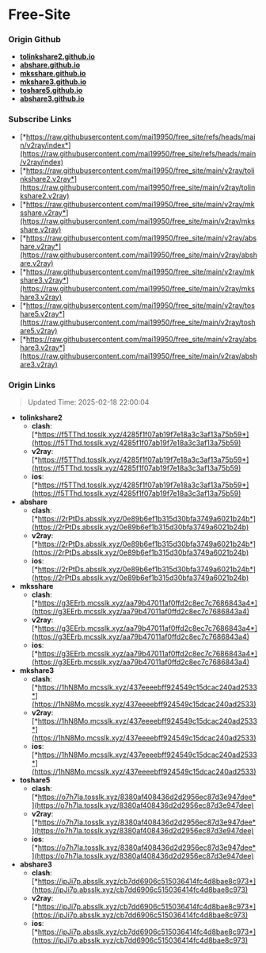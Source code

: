 # Free-Site

### Origin Github

- [**tolinkshare2.github.io**](https://github.com/tolinkshare2/tolinkshare2.github.io)
- [**abshare.github.io**](https://github.com/abshare/abshare.github.io)
- [**mksshare.github.io**](https://github.com/mksshare/mksshare.github.io)
- [**mkshare3.github.io**](https://github.com/mkshare3/mkshare3.github.io)
- [**toshare5.github.io**](https://github.com/toshare5/toshare5.github.io)
- [**abshare3.github.io**](https://github.com/abshare3/abshare3.github.io)

### Subscribe Links

- [*https://raw.githubusercontent.com/mai19950/free_site/refs/heads/main/v2ray/index*](https://raw.githubusercontent.com/mai19950/free_site/refs/heads/main/v2ray/index)
- [*https://raw.githubusercontent.com/mai19950/free_site/main/v2ray/tolinkshare2.v2ray*](https://raw.githubusercontent.com/mai19950/free_site/main/v2ray/tolinkshare2.v2ray)
- [*https://raw.githubusercontent.com/mai19950/free_site/main/v2ray/mksshare.v2ray*](https://raw.githubusercontent.com/mai19950/free_site/main/v2ray/mksshare.v2ray)
- [*https://raw.githubusercontent.com/mai19950/free_site/main/v2ray/abshare.v2ray*](https://raw.githubusercontent.com/mai19950/free_site/main/v2ray/abshare.v2ray)
- [*https://raw.githubusercontent.com/mai19950/free_site/main/v2ray/mkshare3.v2ray*](https://raw.githubusercontent.com/mai19950/free_site/main/v2ray/mkshare3.v2ray)
- [*https://raw.githubusercontent.com/mai19950/free_site/main/v2ray/toshare5.v2ray*](https://raw.githubusercontent.com/mai19950/free_site/main/v2ray/toshare5.v2ray)
- [*https://raw.githubusercontent.com/mai19950/free_site/main/v2ray/abshare3.v2ray*](https://raw.githubusercontent.com/mai19950/free_site/main/v2ray/abshare3.v2ray)

### Origin Links

> Updated Time: 2025-02-18 22:00:04

- **tolinkshare2**
  - **clash**: [*https://f5TThd.tosslk.xyz/4285f1f07ab19f7e18a3c3af13a75b59*](https://f5TThd.tosslk.xyz/4285f1f07ab19f7e18a3c3af13a75b59)
  - **v2ray**: [*https://f5TThd.tosslk.xyz/4285f1f07ab19f7e18a3c3af13a75b59*](https://f5TThd.tosslk.xyz/4285f1f07ab19f7e18a3c3af13a75b59)
  - **ios**: [*https://f5TThd.tosslk.xyz/4285f1f07ab19f7e18a3c3af13a75b59*](https://f5TThd.tosslk.xyz/4285f1f07ab19f7e18a3c3af13a75b59)
- **abshare**
  - **clash**: [*https://2rPtDs.absslk.xyz/0e89b6ef1b315d30bfa3749a6021b24b*](https://2rPtDs.absslk.xyz/0e89b6ef1b315d30bfa3749a6021b24b)
  - **v2ray**: [*https://2rPtDs.absslk.xyz/0e89b6ef1b315d30bfa3749a6021b24b*](https://2rPtDs.absslk.xyz/0e89b6ef1b315d30bfa3749a6021b24b)
  - **ios**: [*https://2rPtDs.absslk.xyz/0e89b6ef1b315d30bfa3749a6021b24b*](https://2rPtDs.absslk.xyz/0e89b6ef1b315d30bfa3749a6021b24b)
- **mksshare**
  - **clash**: [*https://g3EErb.mcsslk.xyz/aa79b47011af0ffd2c8ec7c7686843a4*](https://g3EErb.mcsslk.xyz/aa79b47011af0ffd2c8ec7c7686843a4)
  - **v2ray**: [*https://g3EErb.mcsslk.xyz/aa79b47011af0ffd2c8ec7c7686843a4*](https://g3EErb.mcsslk.xyz/aa79b47011af0ffd2c8ec7c7686843a4)
  - **ios**: [*https://g3EErb.mcsslk.xyz/aa79b47011af0ffd2c8ec7c7686843a4*](https://g3EErb.mcsslk.xyz/aa79b47011af0ffd2c8ec7c7686843a4)
- **mkshare3**
  - **clash**: [*https://1hN8Mo.mcsslk.xyz/437eeeebff924549c15dcac240ad2533*](https://1hN8Mo.mcsslk.xyz/437eeeebff924549c15dcac240ad2533)
  - **v2ray**: [*https://1hN8Mo.mcsslk.xyz/437eeeebff924549c15dcac240ad2533*](https://1hN8Mo.mcsslk.xyz/437eeeebff924549c15dcac240ad2533)
  - **ios**: [*https://1hN8Mo.mcsslk.xyz/437eeeebff924549c15dcac240ad2533*](https://1hN8Mo.mcsslk.xyz/437eeeebff924549c15dcac240ad2533)
- **toshare5**
  - **clash**: [*https://o7h7la.tosslk.xyz/8380af408436d2d2956ec87d3e947dee*](https://o7h7la.tosslk.xyz/8380af408436d2d2956ec87d3e947dee)
  - **v2ray**: [*https://o7h7la.tosslk.xyz/8380af408436d2d2956ec87d3e947dee*](https://o7h7la.tosslk.xyz/8380af408436d2d2956ec87d3e947dee)
  - **ios**: [*https://o7h7la.tosslk.xyz/8380af408436d2d2956ec87d3e947dee*](https://o7h7la.tosslk.xyz/8380af408436d2d2956ec87d3e947dee)
- **abshare3**
  - **clash**: [*https://ipJi7p.absslk.xyz/cb7dd6906c515036414fc4d8bae8c973*](https://ipJi7p.absslk.xyz/cb7dd6906c515036414fc4d8bae8c973)
  - **v2ray**: [*https://ipJi7p.absslk.xyz/cb7dd6906c515036414fc4d8bae8c973*](https://ipJi7p.absslk.xyz/cb7dd6906c515036414fc4d8bae8c973)
  - **ios**: [*https://ipJi7p.absslk.xyz/cb7dd6906c515036414fc4d8bae8c973*](https://ipJi7p.absslk.xyz/cb7dd6906c515036414fc4d8bae8c973)
